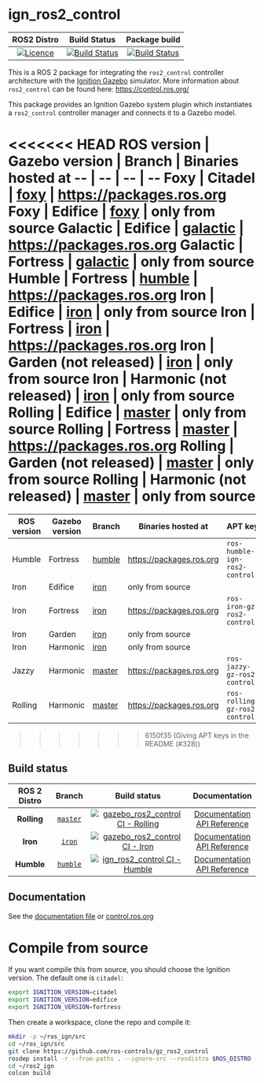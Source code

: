 # ign_ros2_control

ROS2 Distro | Build Status | Package build |
:---------: | :----: | :----------: |
[![Licence](https://img.shields.io/badge/License-Apache%202.0-blue.svg)](https://opensource.org/licenses/Apache-2.0) |  [![Build Status](https://build.ros2.org/buildStatus/icon?job=Hdev__ign_ros2_control__ubuntu_jammy_amd64)](https://build.ros2.org/job/Hdev__ign_ros2_control__ubuntu_jammy_amd64/) |  [![Build Status](https://build.ros2.org/buildStatus/icon?job=Hbin_uJ64__ign_ros2_control__ubuntu_jammy_amd64__binary)](https://build.ros2.org/job/Hbin_uJ64__ign_ros2_control__ubuntu_jammy_amd64__binary/) |

This is a ROS 2 package for integrating the `ros2_control` controller architecture with the [Ignition Gazebo](http://ignitionrobotics.org/) simulator.
More information about `ros2_control` can be found here: https://control.ros.org/

This package provides an Ignition Gazebo system plugin which instantiates a `ros2_control` controller manager and connects it to a Gazebo model.

<<<<<<< HEAD
ROS version | Gazebo version | Branch | Binaries hosted at
-- | -- | -- | --
Foxy | Citadel | [foxy](https://github.com/ros-controls/gz_ros2_control/tree/foxy) | https://packages.ros.org
Foxy | Edifice | [foxy](https://github.com/ros-controls/gz_ros2_control/tree/foxy) | only from source
Galactic | Edifice | [galactic](https://github.com/ros-controls/gz_ros2_control/tree/galactic) | https://packages.ros.org
Galactic | Fortress | [galactic](https://github.com/ros-controls/gz_ros2_control/tree/galactic) | only from source
Humble | Fortress | [humble](https://github.com/ros-controls/gz_ros2_control/tree/humble) | https://packages.ros.org
Iron | Edifice | [iron](https://github.com/ros-controls/gz_ros2_control/tree/iron) | only from source
Iron | Fortress | [iron](https://github.com/ros-controls/gz_ros2_control/tree/iron) | https://packages.ros.org
Iron | Garden (not released) | [iron](https://github.com/ros-controls/gz_ros2_control/tree/iron) | only from source
Iron | Harmonic (not released) | [iron](https://github.com/ros-controls/gz_ros2_control/tree/iron) | only from source
Rolling | Edifice | [master](https://github.com/ros-controls/gz_ros2_control/tree/master) | only from source
Rolling | Fortress | [master](https://github.com/ros-controls/gz_ros2_control/tree/master) | https://packages.ros.org
Rolling | Garden (not released) | [master](https://github.com/ros-controls/gz_ros2_control/tree/master) | only from source
Rolling | Harmonic (not released) | [master](https://github.com/ros-controls/gz_ros2_control/tree/master) | only from source
=======
ROS version | Gazebo version | Branch | Binaries hosted at | APT key
-- | -- | -- | -- | --
Humble | Fortress | [humble](https://github.com/ros-controls/gz_ros2_control/tree/humble) | https://packages.ros.org | `ros-humble-ign-ros2-control`
Iron | Edifice | [iron](https://github.com/ros-controls/gz_ros2_control/tree/iron) | only from source |
Iron | Fortress | [iron](https://github.com/ros-controls/gz_ros2_control/tree/iron) | https://packages.ros.org | `ros-iron-gz-ros2-control`
Iron | Garden | [iron](https://github.com/ros-controls/gz_ros2_control/tree/iron) | only from source |
Iron | Harmonic | [iron](https://github.com/ros-controls/gz_ros2_control/tree/iron) | only from source |
Jazzy | Harmonic | [master](https://github.com/ros-controls/gz_ros2_control/tree/master) | https://packages.ros.org | `ros-jazzy-gz-ros2-control`
Rolling | Harmonic | [master](https://github.com/ros-controls/gz_ros2_control/tree/master) | https://packages.ros.org | `ros-rolling-gz-ros2-control`
>>>>>>> 6150f35 (Giving APT keys in the README (#328))

## Build status

ROS 2 Distro | Branch | Build status | Documentation
:----------: | :----: | :----------: | :-----------:
**Rolling** | [`master`](https://github.com/ros-controls/gz_ros2_control/tree/master) | [![gazebo_ros2_control CI - Rolling](https://github.com/ros-controls/gz_ros2_control/actions/workflows/ci-rolling.yaml/badge.svg?branch=master)](https://github.com/ros-controls/gz_ros2_control/actions/workflows/ci-rolling.yaml) | [Documentation](https://control.ros.org/master/index.html) <br /> [API Reference](https://control.ros.org/master/doc/api/index.html)
**Iron** | [`iron`](https://github.com/ros-controls/gz_ros2_control/tree/iron) | [![gazebo_ros2_control CI - Iron](https://github.com/ros-controls/gz_ros2_control/actions/workflows/ci-iron.yaml/badge.svg?branch=iron)](https://github.com/ros-controls/gz_ros2_control/actions/workflows/ci-iron.yaml) | [Documentation](https://control.ros.org/iron/index.html) <br /> [API Reference](https://control.ros.org/iron/doc/api/index.html)
**Humble** | [`humble`](https://github.com/ros-controls/gz_ros2_control/tree/humble) | [![ign_ros2_control CI - Humble](https://github.com/ros-controls/gz_ros2_control/actions/workflows/ci-humble.yaml/badge.svg?branch=humble)](https://github.com/ros-controls/gz_ros2_control/actions/workflows/ci-humble.yaml) | [Documentation](https://control.ros.org/humble/index.html) <br /> [API Reference](https://control.ros.org/humble/doc/api/index.html)

## Documentation
See the [documentation file](doc/index.rst) or [control.ros.org](https://control.ros.org/master/doc/simulators/gz_ros2_control/doc/index.html)

# Compile from source

If you want compile this from source, you should choose the Ignition version. The default one is `citadel`:

```bash
export IGNITION_VERSION=citadel
export IGNITION_VERSION=edifice
export IGNITION_VERSION=fortress
```

Then create a workspace, clone the repo and compile it:

```bash
mkdir -p ~/ros_ign/src
cd ~/ros_ign/src
git clone https://github.com/ros-controls/gz_ros2_control
rosdep install -r --from-paths . --ignore-src --rosdistro $ROS_DISTRO -y
cd ~/ros2_ign
colcon build
```
